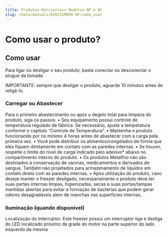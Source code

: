 ```yaml
---
title: Produtos Horizontais Modelos NF e NC
slug: /data/manuals/020231M050-NF/como_usar
---
```


# Como usar o produto?

## Como usar
Para ligar ou desligar o seu produto, basta conectar ou desconectar o plugue da tomada

IMPORTANTE: sempre que desligar o produto, aguarde 10 minutos antes de religá-lo.

### Carregar ou Abastecer
Para o primeiro abastecimento ou após o degelo total para limpeza do produto, siga os passos:
    • Seu equipamento possui controle de temperatura regulado de fábrica. Se necessário, ajuste a temperatura conforme o capitulo “Controle de Temperatura”.
    • Mantenha o produto funcionando por no mínimo 4 horas antes de abastecer com a carga pela primeira vez.
    • Você pode distribuir os alimentos/congelados de forma que eles fiquem diretamente em contato com as paredes internas.
    • Se houver, respeite o limite do nível de carga indicado pelo adesivo* abaixo no compartimento interno do produto.
    • Os produtos Metalfrio não são destinados à conservação de vacinas, medicamentos e derivados de sangue. Também não projetados para armazenamento de líquidos em contato direto com as paredes internas.
    • Após utilização do produto, caso deseje manter o freezer desligado, necessariamente o produto deve ter suas partes internas limpas, higienizadas, secas e suas portas/tampas mantidas abertas para evitar a formação de bactérias que podem gerar odores desagradáveis além de manchas nas superfícies internas.

### Iluminação (quando disponível)
Localização do Interruptor:
Este freezer possui um interruptor liga e desliga do LED localizado próximo da grade do motor na parte  superior do lado esquerdo da mesma